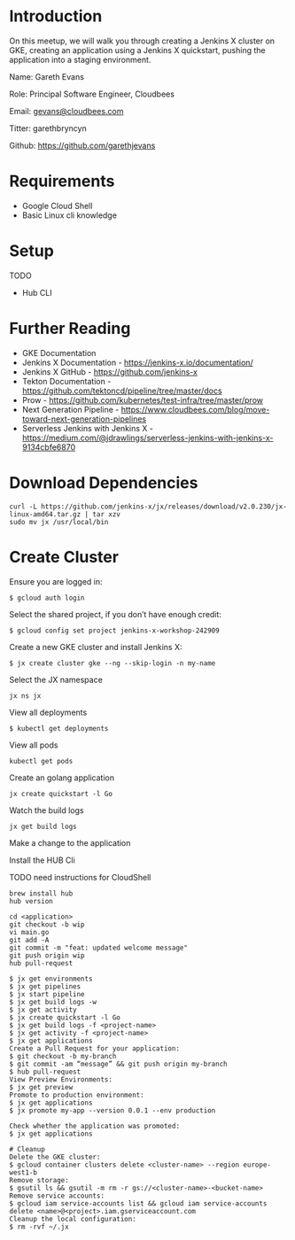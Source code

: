 # Introduction
On this meetup, we will walk you through creating a Jenkins X cluster on GKE, creating an application using a Jenkins X quickstart, pushing the application into a staging environment.

Name: Gareth Evans

Role: Principal Software Engineer, Cloudbees

Email: gevans@cloudbees.com

Titter: garethbryncyn

Github: https://github.com/garethjevans

# Requirements
* Google Cloud Shell
* Basic Linux cli knowledge

# Setup
TODO

* Hub CLI

# Further Reading
* GKE Documentation
* Jenkins X Documentation - https://jenkins-x.io/documentation/
* Jenkins X GitHub - https://github.com/jenkins-x
* Tekton Documentation - https://github.com/tektoncd/pipeline/tree/master/docs
* Prow - https://github.com/kubernetes/test-infra/tree/master/prow
* Next Generation Pipeline - https://www.cloudbees.com/blog/move-toward-next-generation-pipelines
* Serverless Jenkins with Jenkins X - https://medium.com/@jdrawlings/serverless-jenkins-with-jenkins-x-9134cbfe6870

# Download Dependencies

```
curl -L https://github.com/jenkins-x/jx/releases/download/v2.0.230/jx-linux-amd64.tar.gz | tar xzv
sudo mv jx /usr/local/bin
```

# Create Cluster

Ensure you are logged in:
```
$ gcloud auth login
```

Select the shared project, if you don’t have enough credit:
```
$ gcloud config set project jenkins-x-workshop-242909
```

Create a new GKE cluster and install Jenkins X:
```
$ jx create cluster gke --ng --skip-login -n my-name
```

Select the JX namespace
```
jx ns jx
```

View all deployments

```
$ kubectl get deployments
```

View all pods

```
kubectl get pods
```

Create an golang application

```
jx create quickstart -l Go
```

Watch the build logs

```
jx get build logs
```

Make a change to the application

Install the HUB Cli

TODO need instructions for CloudShell

```
brew install hub
hub version
```

```
cd <application>
git checkout -b wip
vi main.go
git add -A
git commit -m "feat: updated welcome message"
git push origin wip
hub pull-request
```

```
$ jx get environments
$ jx get pipelines
$ jx start pipeline
$ jx get build logs -w
$ jx get activity
$ jx create quickstart -l Go
$ jx get build logs -f <project-name>
$ jx get activity -f <project-name>
$ jx get applications
Create a Pull Request for your application:
$ git checkout -b my-branch
$ git commit -am “message” && git push origin my-branch
$ hub pull-request
View Preview Environments:
$ jx get preview
Promote to production environment:
$ jx get applications
$ jx promote my-app --version 0.0.1 --env production

Check whether the application was promoted:
$ jx get applications

# Cleanup
Delete the GKE cluster:
$ gcloud container clusters delete <cluster-name> --region europe-west1-b
Remove storage:
$ gsutil ls && gsutil -m rm -r gs://<cluster-name>-<bucket-name>
Remove service accounts:
$ gcloud iam service-accounts list && gcloud iam service-accounts delete <name>@<project>.iam.gserviceaccount.com
Cleanup the local configuration:
$ rm -rvf ~/.jx
```
